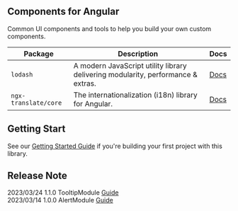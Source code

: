 ## Components for Angular
Common UI components and tools to help you build your own custom components.

| Package                   | Description                                                                         | Docs             |
| ------------------------- | ----------------------------------------------------------------------------------- | ---------------- |
| `lodash `                 | A modern JavaScript utility library delivering modularity, performance & extras.    | [Docs][lod-docs] |
| `ngx-translate/core`      | The internationalization (i18n) library for Angular.                                | [Docs][18n-docs] |

## Getting Start
See our <a href="https://cobaltblue3699.github.io/angular-ui/">Getting Started Guide</a> if you're building your first project with this library.

## Release Note
2023/03/24 1.1.0 TooltipModule <a href="https://cobaltblue3699.github.io/angular-ui/#/guide/tooltip/overview">Guide</a>  
2023/03/14 1.0.0 AlertModule <a href="https://cobaltblue3699.github.io/angular-ui/#/guide/alert/overview">Guide</a>  

[lod-docs]: https://lodash.com/
[18n-docs]: https://github.com/ngx-translate/core
